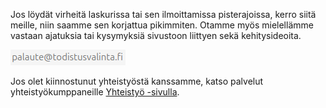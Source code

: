 Jos löydät virheitä laskurissa tai sen ilmoittamissa pisterajoissa, kerro siitä meille, niin saamme sen korjattua pikimmiten. Otamme myös mielellämme vastaan ajatuksia tai kysymyksiä sivustoon liittyen sekä kehitysideoita.

![contactEmailImage](../assets/contactEmailImage.png)

Jos olet kiinnostunut yhteistyöstä kanssamme, katso palvelut yhteistyökumppaneille [Yhteistyö -sivulla](/yhteistyo).